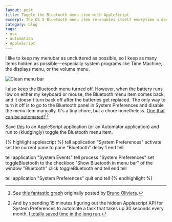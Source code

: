 ```yaml
---
layout: post
title: Toggle the Bluetooth menu item with AppleScript
excerpt: The OS X Bluetooth menu item re-enables itself everytime a device battery gets low. This simple application turns it back off. 
category: blog
tags:
- osx
- automation
- AppleScript
---
```


I like to keep my menubar as uncluttered as possible, so I keep as many items hidden as possible—especially system programs like Time Machine, the displays menu, or the volume menu. 

![Clean menu bar](http://files.andrewheiss.com/images/toggle_bluetooth/menubar.png)

I also keep the Bluetooth menu turned off. However, when the battery runs low on either my keyboard or mouse, the Bluetooth menu item comes back, and it doesn't turn back off after the batteries get replaced. The only way to turn it off is to go to the Bluetooth panel in System Preferences and disable the menu item manually. It's a tiny chore, but a chore nonetheless. [One that can be automated!]()[^fn1][^fn2]

Save [this](https://gist.github.com/andrewheiss/5667322) to an AppleScript application (or an Automator application) and run to (kludgingly) toggle the Bluetooth menu item.

{% highlight applescript %}
tell application "System Preferences"
  activate
  set the current pane to pane "Bluetooth"
  delay 1
end tell

tell application "System Events"
  tell process "System Preferences"
    set toggleBluetooth to the checkbox "Show Bluetooth in menu bar" of the window "Bluetooth"
    click toggleBluetooth
  end tell
end tell

tell application "System Preferences"
  quit
end tell
{% endhighlight %}


[^fn1]: See [this fantastic graph](http://files.andrewheiss.com/images/toggle_bluetooth/geeks-vs-nongeeks-repetitive-tasks.png) originally posted by [Bruno Oliviera](https://plus.google.com/+BrunoOliveira/posts/MGxauXypb1Y).

[^fn2]: And by spending 15 minutes figuring out the hidden Applescript API for System Preferences to automate a task that takes up 30 seconds every month, [I totally saved time in the long run](http://xkcd.com/1205/).



